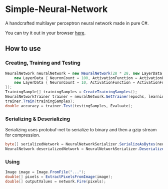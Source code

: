 # Simple-Neural-Network

A handcrafted multilayer perceptron neural network made in pure C#.

You can try it out in your browser [here](https://duzychri.github.io/projects/image-classifier).

## How to use

### Creating, Training and Testing

```csharp
NeuralNetwork neuralNetwork = new NeuralNetwork(28 * 28, new LayerData[] {
    new LayerData { NeuronCount = 100, ActivationFunction = ActivationFunction.ReLU },
    new LayerData { NeuronCount = 10, ActivationFunction = ActivationFunction.ReLU }
});
TrainingSample[] trainingSamples = CreateTrainingSamples();
NeuralNetworkTrainer trainer = neuralNetwork.GetTrainer(epochs, learningRate);
trainer.Train(trainingSamples);
double accuracy = trainer.Test(testingSamples, Evaluate);
```

### Serializing & Deserializing

Serializing uses protobuf-net to serialize to binary and then a gzip stream for compression.

```csharp
byte[] serializedNetwork = NeuralNetworkSerializer.SerializeAsBytes(neuralNetwork);
NeuralNetwork deserializedNetwork = NeuralNetworkSerializer.DeserializeFromBytes(serializedNetwork);
```

### Using

```csharp
Image image = Image.FromFile("...");
double[] pixels = ExtractPixelsFromImage(image);
double[] outputValues = network.Fire(pixels);
```